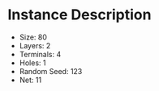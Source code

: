 # Instance Description

* Size: 80
* Layers: 2
* Terminals: 4
* Holes: 1
* Random Seed: 123
* Net: 11
